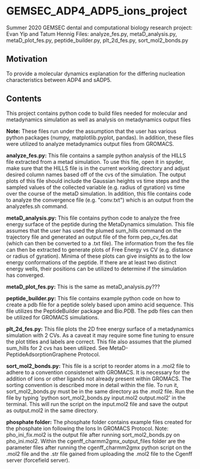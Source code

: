 # GEMSEC_ADP4_ADP5_ions_project
Summer 2020 GEMSEC dental and computational biology research project: Evan Yip and Tatum Hennig
Files: analyze_fes.py, metaD_analysis.py, metaD_plot_fes.py, peptide_builder.py, plt_2d_fes.py, sort_mol2_bonds.py

## Motivation
To provide a molecular dynamics explanation for the differing nucleation characteristics between ADP4 and sADP5. 


## Contents
This project contains python code to build files needed for molecular and metadynamics simulation as well as analysis on metadynamics output files

**Note:** These files run under the assumption that the user has various python packages (numpy, matplotlib.pyplot, pandas). In addition, these files were utilized to analyze metadynamics output files from GROMACS.

**analyze_fes.py:** This file contains a sample python analysis of the HILLS file extracted from a metad simulation. To use this file, open it in spyder, make sure that the HILLS file is in the current working directory and adjust desired column names based off of the cvs of the simulation. The output plots of this file should include the Gaussian heights vs time steps and the sampled values of the collected variable (e.g. radius of gyration) vs time over the course of the metaD simulation. In addition, this file contains code to analyze the convergence file (e.g. "conv.txt") which is an output from the analyzefes.sh command.

**metaD_analysis.py:** This file contains python code to analyze the free energy surface of the peptide during the MetaDynamics simulation. This file assumes that the user has used the plumed sum_hills command on the trajectory file and generated an output file of the form pep_cv_fes.dat (which can then be converted to a .txt file). The information from the fes file can then be extracted to generate plots of Free Energy vs CV (e.g. distance or radius of gyration). Minima of these plots can give insights as to the low energy conformations of the peptide. If there are at least two distinct energy wells, their positions can be utilized to determine if the simulation has converged.

**metaD_plot_fes.py:** This is the same as metaD_analysis.py???

**peptide_builder.py:** This file contains example python code on how to create a pdb file for a peptide solely based upon amino acid sequence. This file utilizes the PeptideBuilder package and Bio.PDB. The pdb files can then be utilized for GROMACS simulations.

**plt_2d_fes.py:** This file plots the 2D free energy surface of a metadynamics simulation with 2 CVs. As a caveat it may require some fine tuning to ensure the plot titles and labels are correct. This file also assumes that the plumed sum_hills for 2 cvs has been utilized. See MetaD-PeptideAdsorptionGraphene Protocol.

**sort_mol2_bonds.py:** This file is a script to reorder atoms in a .mol2 file to adhere to a convention consistenet with GROMACS. It is necessary for the addition of ions or other ligands not already present within GROMACS. The sorting convention is described more in detail within the file. To run it, sort_mol2_bonds.py must be in the same directory as the .mol2 file. Run the file by typing 'python sort_mol2_bonds.py input.mol2 output.mol2' in the terminal. This will run the script on the input.mol2 file and save the output as output.mol2 in the same directory.

**phosphate folder:** The phosphate folder contains example files created for the phosphate ion following the Ions In GROMACS Protocol. Note: pho_ini_fix.mol2 is the output file after running sort_mol2_bonds.py on pho_ini.mol2. Within the cgenff_charmm2gmx_output_files folder are the parameter files after running the cgenff_charmm2gmx python script on the .mol2 file and the .str file gained from uploading the .mol2 file to the Cgenff server (forcefield server).

